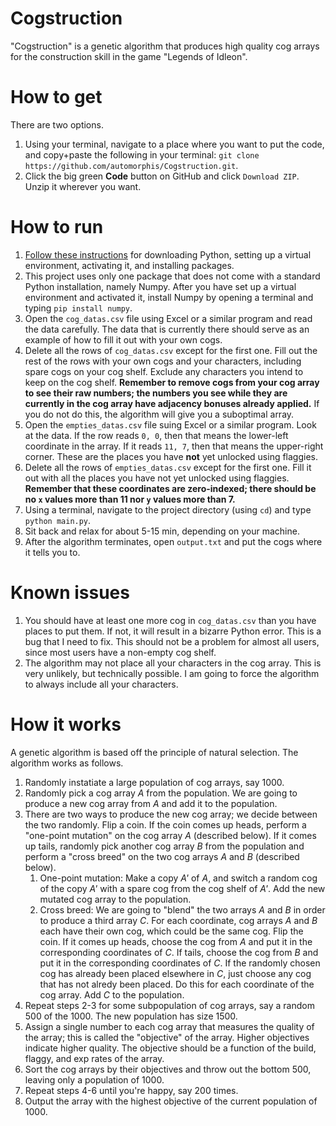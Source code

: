# Cogstruction

"Cogstruction" is a genetic algorithm that produces high quality cog arrays for the construction skill in the game "Legends of Idleon".

# How to get
There are two options.
1. Using your terminal, navigate to a place where you want to put the code, and copy+paste the following in your terminal: `git clone https://github.com/automorphis/Cogstruction.git`.
2. Click the big green **Code** button on GitHub and click `Download ZIP`. Unzip it wherever you want.  

# How to run
1. [Follow these instructions](https://packaging.python.org/guides/installing-using-pip-and-virtual-environments/) for downloading Python, setting up a virtual environment, activating it, and installing packages. 
2. This project uses only one package that does not come with a standard Python installation, namely Numpy. After you have set up a virtual environment and activated it, install Numpy by opening a terminal and typing `pip install numpy`.
3. Open the `cog_datas.csv` file using Excel or a similar program and read the data carefully. The data that is currently there should serve as an example of how to fill it out with your own cogs.
4. Delete all the rows of `cog_datas.csv` except for the first one. Fill out the rest of the rows with your own cogs and your characters, including spare cogs on your cog shelf. Exclude any characters you intend to keep on the cog shelf. **Remember to remove cogs from your cog array to see their raw numbers; the numbers you see while they are currently in the cog array have adjacency bonuses already applied.** If you do not do this, the algorithm will give you a suboptimal array.
5. Open the `empties_datas.csv` file suing Excel or a similar program. Look at the data. If the row reads `0, 0`, then that means the lower-left coordinate in the array. If it reads `11, 7`, then that means the upper-right corner. These are the places you have **not** yet unlocked using flaggies.
6. Delete all the rows of `empties_datas.csv` except for the first one. Fill it out with all the places you have not yet unlocked using flaggies. **Remember that these coordinates are zero-indexed; there should be no `x` values more than 11 nor `y` values more than 7.**
7. Using a terminal, navigate to the project directory (using `cd`) and type `python main.py`.
8. Sit back and relax for about 5-15 min, depending on your machine.
9. After the algorithm terminates, open `output.txt` and put the cogs where it tells you to.

# Known issues
1. You should have at least one more cog in `cog_datas.csv` than you have places to put them. If not, it will result in a bizarre Python error. This is a bug that I need to fix. This should not be a problem for almost all users, since most users have a non-empty cog shelf.
2. The algorithm may not place all your characters in the cog array. This is very unlikely, but technically possible. I am going to force the algorithm to always include all your characters.

# How it works

A genetic algorithm is based off the principle of natural selection. The algorithm works as follows.

1. Randomly instatiate a large population of cog arrays, say 1000. 
2. Randomly pick a cog array *A* from the population. We are going to produce a new cog array from *A* and add it to the population. 
3. There are two ways to produce the new cog array; we decide between the two randomly. Flip a coin. If the coin comes up heads, perform a "one-point mutation" on the cog array *A* (described below). If it comes up tails, randomly pick another cog array *B* from the population and perform a "cross breed" on the two cog arrays *A* and *B* (described below).
   1. One-point mutation: Make a copy *A'* of *A*, and switch a random cog of the copy *A'* with a spare cog from the cog shelf of *A'*. Add the new mutated cog array to the population.
   2. Cross breed: We are going to "blend" the two arrays *A* and *B* in order to produce a third array *C*. For each coordinate, cog arrays *A* and *B* each have their own cog, which could be the same cog. Flip the coin. If it comes up heads, choose the cog from *A* and put it in the corresponding coordinates of *C*. If tails, choose the cog from *B* and put it in the corresponding coordinates of *C*. If the randomly chosen cog has already been placed elsewhere in *C*, just choose any cog that has not alredy been placed. Do this for each coordinate of the cog array. Add *C* to the population.
4. Repeat steps 2-3 for some subpopulation of cog arrays, say a random 500 of the 1000. The new population has size 1500.
5. Assign a single number to each cog array that measures the quality of the array; this is called the "objective" of the array. Higher objectives indicate higher quality. The objective should be a function of the build, flaggy, and exp rates of the array.
6. Sort the cog arrays by their objectives and throw out the bottom 500, leaving only a population of 1000. 
7. Repeat steps 4-6 until you're happy, say 200 times. 
8. Output the array with the highest objective of the current population of 1000.
